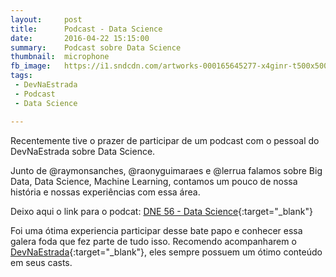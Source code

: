 ```yaml
---
layout:     post
title:      Podcast - Data Science
date:       2016-04-22 15:15:00
summary:    Podcast sobre Data Science
thumbnail:  microphone
fb_image:   https://i1.sndcdn.com/artworks-000165645277-x4ginr-t500x500.jpg
tags:
 - DevNaEstrada
 - Podcast
 - Data Science

---
```

Recentemente tive o prazer de participar de um podcast com o pessoal do DevNaEstrada sobre Data Science.

Junto de @raymonsanches, @raonyguimaraes e @lerrua falamos sobre Big Data, Data Science, Machine Learning, contamos um pouco de nossa história e nossas experiências com essa área.

Deixo aqui o link para o podcat: [DNE 56 - Data Science](http://devnaestrada.com.br/2016/06/03/data-science.html){:target="_blank"}

Foi uma ótima experiencia participar desse bate papo e conhecer essa galera foda que fez parte de tudo isso.
Recomendo acompanharem o [DevNaEstrada](http://devnaestrada.com.br/){:target="_blank"}, eles sempre possuem um ótimo conteúdo em seus casts.